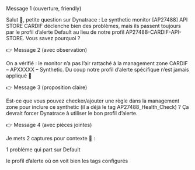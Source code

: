 
Message 1 (ouverture, friendly)

Salut 👋, petite question sur Dynatrace :
Le synthetic monitor [AP27488] API STORE CARDIF déclenche bien des problèmes, mais ils passent toujours par le profil d’alerte Default au lieu de notre profil AP27488-CARDIF-API-STORE.
Vous savez pourquoi ?

👉 Message 2 (avec observation)

On a vérifié : le monitor n’a pas l’air rattaché à la management zone CARDIF – APXXXXX – Synthetic.
Du coup notre profil d’alerte spécifique n’est jamais appliqué 🤔

👉 Message 3 (proposition claire)

Est-ce que vous pouvez checker/ajouter une règle dans la management zone pour inclure ce synthetic (il a déjà le tag AP27488_Health_Check) ?
Ça devrait forcer Dynatrace à utiliser le bon profil d’alerte.

👉 Message 4 (avec pièces jointes)

Je mets 2 captures pour contexte 📎 :

1 problème qui part sur Default

le profil d’alerte où on voit bien les tags configurés
